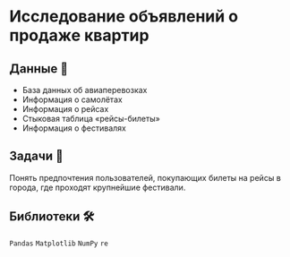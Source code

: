 # Исследование объявлений о продаже квартир

## Данные 📁
* База данных об авиаперевозках
* Информация о самолётах
* Информация о рейсах
* Стыковая таблица «рейсы-билеты»
* Информация о фестивалях


## Задачи 📝

Понять предпочтения пользователей, покупающих билеты на рейсы в города, где проходят крупнейшие фестивали.

## Библиотеки 🛠️

`Pandas` `Matplotlib` `NumPy` `re`

<br>
